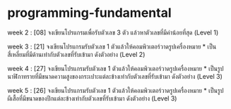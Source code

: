 # programming-fundamental

week 2 : [08] จงเขียนโปรแกรมเพื่อรับตัวเลข 3 ตัว แล้วหาตัวเลขที่มีค่าน้อยที่สุด (Level 1)

week 3 : [21] จงเขียนโปรแกรมรับตัวเลข 1 ตัวแล้วให้คอมพิวเตอร์วาดรูปเครื่องหมาย * เป็นสี่เหลี่ยมที่มีด้านเท่ากับตัวเลขที่รับเข้ามา ดังตัวอย่าง (Level 2)

week 4 : [27] จงเขียนโปรแกรมรับตัวเลข 1 ตัวแล้วให้คอมพิวเตอร์วาดรูปเครื่องหมาย * เป็นรูปนาฬิกาทรายที่มีขนาดความสูงของกระเปาะแต่ละข้างเท่ากับตัวเลขที่รับเข้ามา ดังตัวอย่าง (Level 3)

week 5 : [26] จงเขียนโปรแกรมรับตัวเลข 1 ตัวแล้วให้คอมพิวเตอร์วาดรูปเครื่องหมาย * เป็นรูปผีเสื้อที่มีขนาดของปีกแต่ละข้างเท่ากับตัวเลขที่รับเข้ามา ดังตัวอย่าง (Level 3)

	
